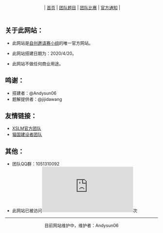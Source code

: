 ㅤㅤㅤㅤㅤㅤㅤㅤㅤㅤ|  [首页](https://andysun06.github.io/noip-zcyqsxz/)  |  [团队题目](https://andysun06.github.io/noip-zcyqsxz-tdtm/)  |  [团队比赛](https://andysun06.github.io/noip-zcyqsxz-tdbs/)  |  [官方通知](https://andysun06.github.io/noip-zcyqsxz-gftz/)  |ㅤㅤㅤㅤㅤㅤㅤㅤㅤㅤ

## 关于此网站：

- 此网站是[自创邀请赛小组](https://www.luogu.com.cn/team/26085)的唯一官方网站。

- 此网站搭建日期为：2020/4/20。

- 此网站不做任何商业用途。

## 鸣谢：

- 搭建者：@Andysun06
- 题解提供者：@jijidawang

## 友情链接：

- [XSLM官方团队](https://www.luogu.com.cn/team/25191)
- [猫国建设者团队](https://www.luogu.com.cn/team/23467)

## 其他：
- 团队QQ群：1051310092
- 此网站已被访问![](http://www.hit-counts.com/counter.php?t=MTQ0Nzc3MA==)次

------------------------------------------

<center>目前网站维护中，维护者：Andysun06</center>


